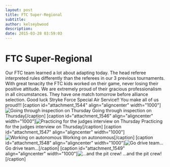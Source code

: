 ```yaml
---
layout: post
title: FTC Super-Regional
subtitle:
author: kelseybwood
description:
date: 2015-03-28 03:59:03
---
```


# FTC Super-Regional

Our FTC team learned a lot about adapting today. The head referee interpreted rules differently than the referees in our 3 previous tournaments. With great tenacity the FTC kids worked on their game, never losing their positive attitude. We are extremely proud of their gracious professionalism in all circumstances. They have one match tomorrow before alliance selection. Good luck Stryke Force Special Air Service!! You make all of us proud!!! [caption id="attachment_1544" align="aligncenter" width="1000"]![Going through inspection on Thursday](/wp-content/uploads/2015/03/temp_11-1024x575.jpg) Going through inspection on Thursday[/caption] [caption id="attachment_1546" align="aligncenter" width="1000"]![Practicing for the judges interview on Thursday](http://strykeforce.org/wp-content/uploads/2015/03/temp_5-1024x575.jpg) Practicing for the judges interview on Thursday[/caption] [caption id="attachment_1547" align="aligncenter" width="1000"]![Working on autonomous ](http://strykeforce.org/wp-content/uploads/2015/03/IMG_20150326_132719854_2-1024x575.jpg) Working on autonomous[/caption] [caption id="attachment_1548" align="aligncenter" width="1000"]![Go drive team...](http://strykeforce.org/wp-content/uploads/2015/03/IMG_20150326_141501349-1024x575.jpg) Go drive team...[/caption] [caption id="attachment_1549" align="aligncenter" width="1000"]![...and the pit crew!](http://strykeforce.org/wp-content/uploads/2015/03/IMG_20150327_134340556_HDR-1024x575.jpg) ...and the pit crew![/caption]
